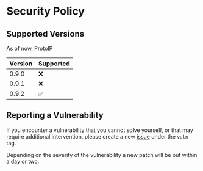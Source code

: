 # Security Policy

## Supported Versions

As of now, ProtoIP 

| Version | Supported          |
| ------- | ------------------ |
| 0.9.0   | :x: |
| 0.9.1   | :x:                |
| 0.9.2   | :white_check_mark: |

## Reporting a Vulnerability

If you encounter a vulnerability that you cannot solve yourself, or that may require additional intervention, please create a new [issue](https://github.com/JoaoAJMatos/ProtoIP/issues/new) under the `vuln` tag.

Depending on the severity of the vulnerability a new patch will be out within a day or two.
